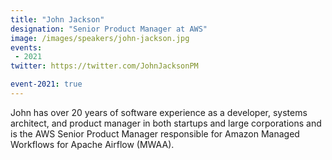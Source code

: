 ```yaml
---
title: "John Jackson"
designation: "Senior Product Manager at AWS"
image: /images/speakers/john-jackson.jpg
events:
 - 2021
twitter: https://twitter.com/JohnJacksonPM

event-2021: true
---
```


John has over 20 years of software experience as a developer, systems architect, and product manager in both startups and large corporations and is the AWS Senior Product Manager responsible for Amazon Managed Workflows for Apache Airflow (MWAA).